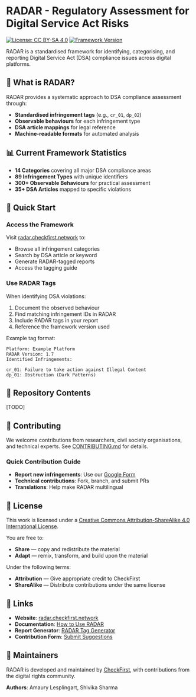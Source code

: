 # RADAR - Regulatory Assessment for Digital Service Act Risks

[![License: CC BY-SA 4.0](https://img.shields.io/badge/License-CC%20BY--SA%204.0-lightgrey.svg)](https://creativecommons.org/licenses/by-sa/4.0/)
[![Framework Version](https://img.shields.io/badge/Framework-v1.8-blue.svg)](https://radar.checkfirst.network)

RADAR is a standardised framework for identifying, categorising, and reporting Digital Service Act (DSA) compliance issues across digital platforms.

## 🎯 What is RADAR?

RADAR provides a systematic approach to DSA compliance assessment through:
- **Standardised infringement tags** (e.g., `cr_01`, `dp_02`)
- **Observable behaviours** for each infringement type
- **DSA article mappings** for legal reference
- **Machine-readable formats** for automated analysis

## 📊 Current Framework Statistics

- **14 Categories** covering all major DSA compliance areas
- **89 Infringement Types** with unique identifiers
- **300+ Observable Behaviours** for practical assessment
- **35+ DSA Articles** mapped to specific violations

## 🚀 Quick Start

### Access the Framework
Visit [radar.checkfirst.network](https://radar.checkfirst.network) to:
- Browse all infringement categories
- Search by DSA article or keyword
- Generate RADAR-tagged reports
- Access the tagging guide

### Use RADAR Tags
When identifying DSA violations:
1. Document the observed behaviour
2. Find matching infringement IDs in RADAR
3. Include RADAR tags in your report
4. Reference the framework version used

Example tag format:

```
Platform: Example Platform
RADAR Version: 1.7
Identified Infringements:

cr_01: Failure to take action against Illegal Content
dp_01: Obstruction (Dark Patterns)
```

## 📁 Repository Contents

[TODO]

## 🤝 Contributing

We welcome contributions from researchers, civil society organisations, and technical experts. See [CONTRIBUTING.md](CONTRIBUTING.md) for details.

### Quick Contribution Guide
- **Report new infringements**: Use our [Google Form](https://docs.google.com/forms/d/1U1teYbnEWku9RrJ-rGZDb5EfeKbGA55T0KWO1tIx05s/viewform)
- **Technical contributions**: Fork, branch, and submit PRs
- **Translations**: Help make RADAR multilingual

## 📜 License

This work is licensed under a [Creative Commons Attribution-ShareAlike 4.0 International License](https://creativecommons.org/licenses/by-sa/4.0/).

You are free to:
- **Share** — copy and redistribute the material
- **Adapt** — remix, transform, and build upon the material

Under the following terms:
- **Attribution** — Give appropriate credit to CheckFirst
- **ShareAlike** — Distribute contributions under the same license

## 🔗 Links

- **Website**: [radar.checkfirst.network](https://radar.checkfirst.network)
- **Documentation**: [How to Use RADAR](https://radar.checkfirst.network/help)
- **Report Generator**: [RADAR Tag Generator](https://radar.checkfirst.network/generator)
- **Contribution Form**: [Submit Suggestions](https://docs.google.com/forms/d/1U1teYbnEWku9RrJ-rGZDb5EfeKbGA55T0KWO1tIx05s/viewform)

## 👥 Maintainers

RADAR is developed and maintained by [CheckFirst](https://checkfirst.network), with contributions from the digital rights community.

**Authors**: Amaury Lesplingart, Shivika Sharma
